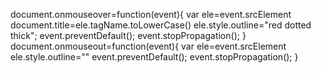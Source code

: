 document.onmouseover=function(event){
    var ele=event.srcElement
    document.title=ele.tagName.toLowerCase()
    ele.style.outline="red dotted thick";
    event.preventDefault();
    event.stopPropagation();
}
document.onmouseout=function(event){
    var ele=event.srcElement
    ele.style.outline=""
    event.preventDefault();
    event.stopPropagation();
}